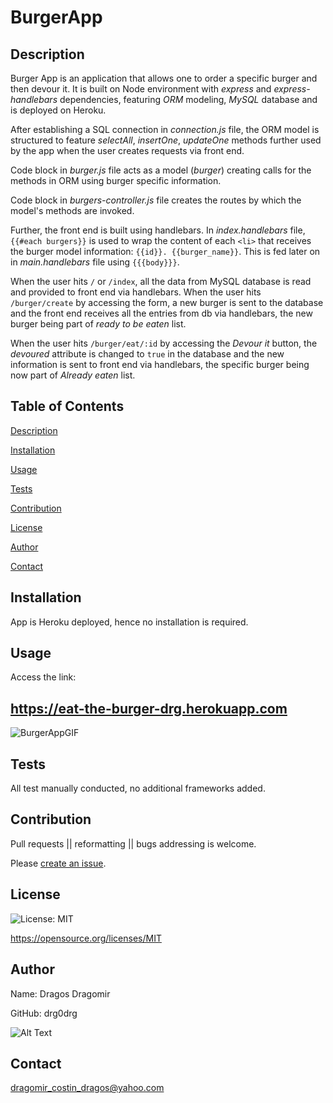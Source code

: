 # BurgerApp
    
## Description 
    
Burger App is an application that allows one to order a specific burger and then devour it.
It is built on Node environment with _express_ and _express-handlebars_ dependencies, featuring _ORM_ modeling, _MySQL_ database and is deployed on Heroku.

After establishing a SQL connection in _connection.js_ file, the ORM model is structured to feature _selectAll_, _insertOne_, _updateOne_ methods further used by the app when the user creates requests via front end.

Code block in _burger.js_ file acts as a model (_burger_) creating calls for the methods in ORM using burger specific information.

Code block in _burgers-controller.js_ file creates the routes by which the model's methods are invoked.

Further, the front end is built using handlebars. In _index.handlebars_ file, ```{{#each burgers}}``` is used to wrap the content of each ```<li>``` that receives the burger model information: ```{{id}}. {{burger_name}}```. This is fed later on in _main.handlebars_ file using ```{{{body}}}```.

When the user hits `/` or `/index`, all the data from MySQL database is read and provided to front end via handlebars.
When the user hits `/burger/create` by accessing the form, a new burger is sent to the database and the front end receives all the entries from db via handlebars, the new burger being part of _ready to be eaten_ list.

When the user hits `/burger/eat/:id` by accessing the _Devour it_ button, the _devoured_ attribute is changed to `true` in the database and the new information is sent to front end via handlebars, the specific burger being now part of _Already eaten_ list. 


    

## Table of Contents
    
[Description](#description)
    
[Installation](#installation)
    
[Usage](#usage)
    
[Tests](#tests)
    
[Contribution](#contribution)
    
[License](#badgeURL)
    
[Author](#name)
    
[Contact](#contact)
    

## Installation
    
App is Heroku deployed, hence no installation is required.
    

## Usage
    
Access the link: 

## https://eat-the-burger-drg.herokuapp.com


![BurgerAppGIF](https://user-images.githubusercontent.com/60710786/86014136-d9d74780-ba17-11ea-8d35-18e7a9e3f0c9.gif)



## Tests
    
All test manually conducted, no additional frameworks added.

## Contribution

Pull requests || reformatting || bugs addressing is welcome. 

Please [create an issue](https://github.com/drg0drg/BurgerApp/issues).
    

## License
![License: MIT](https://img.shields.io/badge/License-MIT-yellow.svg)
    

https://opensource.org/licenses/MIT
    

## Author
    

 Name: Dragos Dragomir
    

 GitHub: drg0drg
    

 ![Alt Text](https://avatars1.githubusercontent.com/u/60710786?v=4)
    

## Contact
dragomir_costin_dragos@yahoo.com